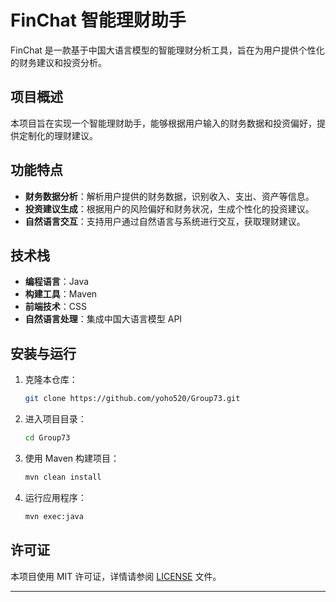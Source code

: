 
# FinChat 智能理财助手

FinChat 是一款基于中国大语言模型的智能理财分析工具，旨在为用户提供个性化的财务建议和投资分析。

## 项目概述

本项目旨在实现一个智能理财助手，能够根据用户输入的财务数据和投资偏好，提供定制化的理财建议。

## 功能特点

- **财务数据分析**：解析用户提供的财务数据，识别收入、支出、资产等信息。
- **投资建议生成**：根据用户的风险偏好和财务状况，生成个性化的投资建议。
- **自然语言交互**：支持用户通过自然语言与系统进行交互，获取理财建议。

## 技术栈

- **编程语言**：Java
- **构建工具**：Maven
- **前端技术**：CSS
- **自然语言处理**：集成中国大语言模型 API

## 安装与运行

1. 克隆本仓库：
   ```bash
   git clone https://github.com/yoho520/Group73.git
   ```


2. 进入项目目录：
   ```bash
   cd Group73
   ```


3. 使用 Maven 构建项目：
   ```bash
   mvn clean install
   ```


4. 运行应用程序：
   ```bash
   mvn exec:java
   ```


## 许可证

本项目使用 MIT 许可证，详情请参阅 [LICENSE](LICENSE) 文件。

---
